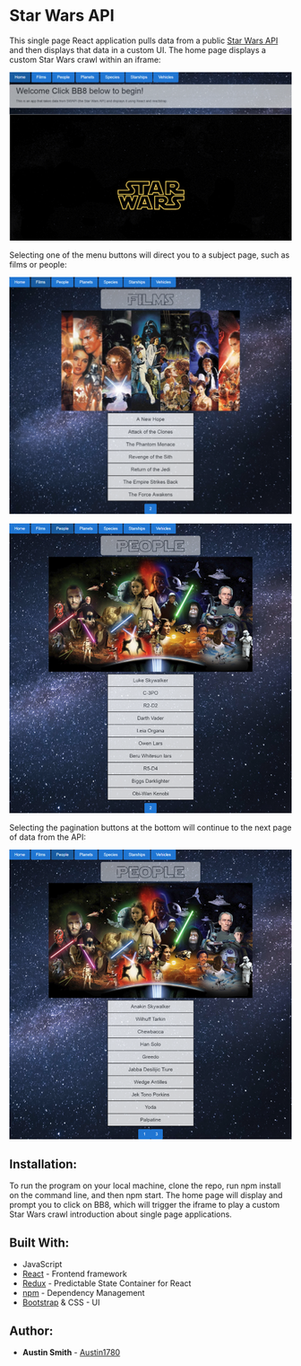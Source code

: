 # Star Wars API

This single page React application pulls data from a public [Star Wars API](https://swapi.co/) and then displays that data in a custom UI. The home page displays a custom Star Wars crawl within an iframe:

![homepage screenshot](https://github.com/Austin1780/Star-Wars-API/blob/master/public/images/1.png)

Selecting one of the menu buttons will direct you to a subject page, such as films or people:

![films screenshot](https://github.com/Austin1780/Star-Wars-API/blob/master/public/images/2.png)

![people1 screenshot](https://github.com/Austin1780/Star-Wars-API/blob/master/public/images/3.png)

Selecting the pagination buttons at the bottom will continue to the next page of data from the API:

![people2 screenshot](https://github.com/Austin1780/Star-Wars-API/blob/master/public/images/4.png)

## Installation:

To run the program on your local machine, clone the repo, run npm install on the command line, and then npm start. The home page will display and prompt you to click on BB8, which will trigger the iframe to play a custom Star Wars crawl introduction about single page applications.

## Built With:

* JavaScript
* [React](https://reactjs.org/) - Frontend framework
* [Redux](https://redux.js.org/) - Predictable State Container for React
* [npm](https://www.npmjs.com/) - Dependency Management
* [Bootstrap](https://getbootstrap.com/) & CSS - UI

## Author:

* **Austin Smith** - [Austin1780](https://github.com/Austin1780)
